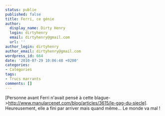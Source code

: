 ```yaml
---
status: publie
published: false
title: Ferri, ce génie
author:
  display_name: Dirty Henry
  login: dirtyhenry
  email: dirtyhenry@gmail.com
  url: ''
author_login: dirtyhenry
author_email: dirtyhenry@gmail.com
wordpress_id: 664
date: '2010-07-29 10:06:48 +0200'
categories:
- Catégories
tags:
- Trucs marrants
comments: []
---
```

[Personne avant Ferri n'avait pensé à cette blague->http://www.manularcenet.com/blog/articles/3615/le-gag-du-siecle]. Heureusement, elle a fini par arriver mais quand même... Le monde va mal !
